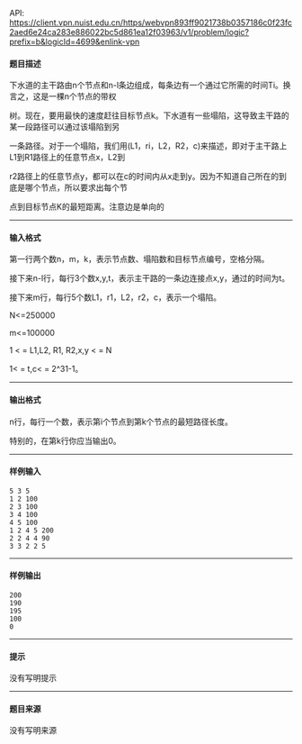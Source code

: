 API: https://client.vpn.nuist.edu.cn/https/webvpn893ff9021738b0357186c0f23fc2aed6e24ca283e886022bc5d861ea12f03963/v1/problem/logic?prefix=b&logicId=4699&enlink-vpn

#### 题目描述

下水道的主干路由n个节点和n-l条边组成，每条边有一个通过它所需的时间Ti。换言之，这是一棵n个节点的带权

树。现在，要用最快的速度赶往目标节点k。下水道有一些塌陷，这导致主干路的某一段路径可以通过该塌陷到另

一条路径。对于一个塌陷，我们用(L1，ri，L2，R2，c)来描述，即对于主干路上L1到R1路径上的任意节点x，L2到

r2路径上的任意节点y，都可以在c的时间内从x走到y。因为不知道自己所在的到底是哪个节点，所以要求出每个节

点到目标节点K的最短距离。注意边是单向的

---

#### 输入格式

第一行两个数n，m，k，表示节点数、塌陷数和目标节点编号，空格分隔。

接下来n-l行，每行3个数x,y,t，表示主干路的一条边连接点x,y，通过的时间为t。

接下来m行，每行5个数L1，r1，L2，r2，c，表示一个塌陷。

N<=250000  

m<=100000

1 < = L1,L2, R1, R2,x,y < = N

1< = t,c< = 2^31-1。

---

#### 输出格式

n行，每行一个数，表示第i个节点到第k个节点的最短路径长度。

特别的，在第k行你应当输出0。

---

#### 样例输入
```
5 3 5
1 2 100
2 3 100
3 4 100
4 5 100
1 2 4 5 200
2 2 4 4 90
3 3 2 2 5
```

---

#### 样例输出
```
200
190
195
100
0
```

---

#### 提示

没有写明提示

---

#### 题目来源

没有写明来源